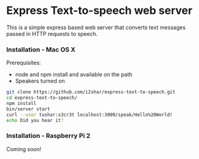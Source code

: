 # Express Text-to-speech web server

This is a simple express based web server that converts text messages passed in HTTP requests to speech.

### Installation - Mac OS X

Prerequisites:
- node and npm install and available on the path
- Speakers turned on

```sh
git clone https://github.com/i2shar/express-text-to-speech.git
cd express-text-to-speech/
npm install
bin/server start
curl --user tushar:s3cr3t localhost:3000/speak/Hello%20World!
echo Did you hear it?
```

### Installation - Raspberry Pi 2
Coming soon!